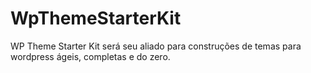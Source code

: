 # WpThemeStarterKit
WP Theme Starter Kit será seu aliado para construções de temas para wordpress ágeis, completas e do zero.